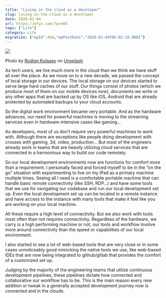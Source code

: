 ```yaml
---
title: "Living in the cloud as a developer"
slug: living-in-the-cloud-as-a-developer
date: 2020-01-04
url: https://mfyz.com/?p=404
tags: ["Life"]
category: Life
migration: {"wpId":404,"wpPostDate":"2020-01-04T05:02:10.000Z"}
---
```


![](/images/archive/en/2020/01/rodion-kutsaev-8P-uQaTd8rw-unsplash.jpg)

Photo by [Rodion Kutsaev](https://unsplash.com/@frostroomhead?utm_source=unsplash&utm_medium=referral&utm_content=creditCopyText) on [Unsplash](https://unsplash.com/s/photos/clouds?utm_source=unsplash&utm_medium=referral&utm_content=creditCopyText)

As tech users, we live much more in the cloud than we think we have stuff all over the place. As we move on to a new decade, we passed the concept of local storage in our devices. The local storage on our devices started to serve large hard caches of our stuff. Our things consist of photos (which we produce most of them on our mobile devices now), documents we write or any other apps that are backed up by OS like iOS, Android that are already protected by automated backups to your cloud accounts.

So the digital work environment became very portable. And as the hardware advances, our need for powerful machines is moving to the streaming services even in hardware-intensive cases like gaming…

As developers, most of us don’t require very powerful machines to work with. Although there are exceptions like people doing development with crosses with gaming, 3d, video, production… But most of the engineers already work in teams that are heavily utilizing cloud services that are connected in a harmonious way to build our code remotely.

So our local development environments now are functions for comfort more than a requirement. I personally faced and forced myself to be in the “on the go” situation with experimenting to live on my iPad as a primary machine multiple times. Seeing all I need is a comfortable portable machine that can handle basic remote connectivity (like SSH, RDP…) and have some tools that we use for navigating our codebase and run our local development set up. Even the local development set up can be located in a remote instance and have access to the instance with many tools that make it feel like you are working on your local machine.

All these require a high level of connectivity. But we also work with tools most often than not requires connectivity. Regardless of the hardware, we carry is a high performing machine or not, our tools and workflow involve more around connectivity than the speed or capabilities of our local environment.

I also started to see a lot of web-based tools that are very close or in some cases unnoticeably good mimicking the native tools we use, like web-based IDEs that are now being integrated to github/gitlab that provides the comfort of a customized set up.

Judging by the majority of the engineering teams that utilize continuous development pipelines, these pipelines dictate how connected and collaborative our workflow has to be. This is the main reason every new addition or tweak in a generally accepted development journey now is connected and in the clouds.